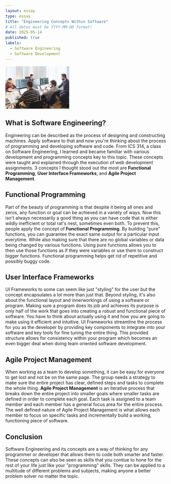 ```yaml
---
layout: essay
type: essay
title: "Engineering Concepts Within Software"
# All dates must be YYYY-MM-DD format!
date: 2025-05-14
published: true
labels:
  - Software Engineering
  - Software Development
---
```


<img width="200px" class="rounded float-start pe-4" src="../img/team.jpg">

## What is Software Engineering?

Engineering can be described as the process of designing and constructing machines. Apply software to that and now you're thinking about the process of programming and developing software and code. From ICS 314, a class on Software Engineering, I learned and became familiar with various development and programming concepts key to this topic. These concepts were taught and explained through the execution of web development assignments. 3 concepts I thought stood out the most are **Functional Programming**, **User Interface Frameworks**, and **Agile Project Management**. 

## Functional Programming

Part of the beauty of programming is that despite it being all ones and zeros, any function or goal can be achieved in a variety of ways. Now this isn't always necessarily a good thing as you can have code that is either wildly inefficient or total rat's nest, sometimes even both. To prevent this, people apply the concept of **Functional Programming**. By building "pure" functions, you can guarantee the exact same output for a particular input everytime. While also making sure that there are no global variables or data being changed by various functions. Using pure functions allows you to then use those functions as if they were variables or use them to construct bigger functions. Functional programming helps get rid of repetitive and possibly buggy code. 

## User Interface Frameworks

UI Frameworks to some can seem like just "styling" for the user but the concept encapsulates a lot more than just that. Beyond styling, it's also about the functional layout and innerworkings of using a software or program. Making sure a program does its job and achieves its purpose is only half of the work that goes into creating a robust and functional piece of software. You have to think about actually using it and how you are going to make using it efficient and intuitive. UI Frameworks streamline the process for you as the developer by providing key components to integrate into your software and key tools for fine tuning the entire thing. This provided structure allows for consistency within your program which becomes an even bigger deal when doing team oriented software development.

## Agile Project Management

When working as a team to develop something, it can be easy for everyone to get lost and not be on the same page. The group needs a strategy to make sure the entire project has clear, defined steps and tasks to complete the whole thing. **Agile Project Management** is an iterative process that breaks down the entire project into smaller goals where smaller tasks are defined in order to complete each goal. Each task is assigned to a team member and each member has a general focus area for the entire process. The well defined nature of Agile Project Management is what allows each member to focus on specific tasks and incrementally build a working, functioning piece of software. 

## Conclusion

Software Engineering and its concepts are a way of thinking for any programmer or developer that allows them to code both smarter and faster. These concepts can also be seen as skills that you contiue to hone for the rest of your life just like your "programming" skills. They can be applied to a multitude of different problems and subjects, making anyone a better problem solver no matter the topic.
